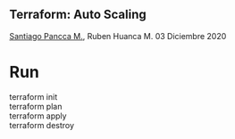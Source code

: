## Terraform: Auto Scaling

[Santiago Pancca M.](https://github.com/fnixTiago), Ruben Huanca M.
03 Diciembre 2020

# Run
terraform init \
terraform plan \
terraform apply \
terraform destroy
